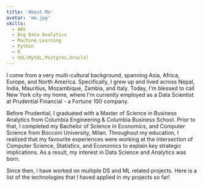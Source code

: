 ```yaml
---
title: 'About Me'
avatar: 'me.jpg'
skills:
  - AWS
  - Big Data Analytics 
  - Machine Learning 
  - Python
  - R 
  - SQL(MySQL,Postgres,Oracle)
---
```


I come from a very multi-cultural background, spanning Asia, Africa, Europe, and North America. Specifically, I grew up and lived across Nepal, India, Mauritius, Mozambique, Zambia, and Italy. Today, I'm blessed to call New York city my home, where I'm currently employed as a Data Scientist at Prudential Financial - a Fortune 100 company.

Before Prudential, I graduated with a Master of Science in Business Analytics from Columbia Engineering & Columbia Business School. Prior to that, I completed my Bachelor of Science in Economics, and Computer Science from Bocconi University, Milan. Throughout my education, I realized that my favourite experiences were working at the intersection of Computer Science, Statistics, and Economics to explain key strategic implications. As a result, my interest in Data Science and Analytics was born.

Since then, I have worked on multiple DS and ML related projects. Here is a list of the technologies that I haved applied in my projects so far!
